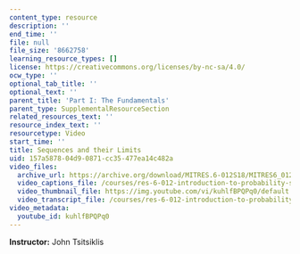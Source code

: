 ```yaml
---
content_type: resource
description: ''
end_time: ''
file: null
file_size: '8662758'
learning_resource_types: []
license: https://creativecommons.org/licenses/by-nc-sa/4.0/
ocw_type: ''
optional_tab_title: ''
optional_text: ''
parent_title: 'Part I: The Fundamentals'
parent_type: SupplementalResourceSection
related_resources_text: ''
resource_index_text: ''
resourcetype: Video
start_time: ''
title: Sequences and their Limits
uid: 157a5878-04d9-0871-cc35-477ea14c482a
video_files:
  archive_url: https://archive.org/download/MITRES.6-012S18/MITRES6_012S18_S01-03_300k.mp4
  video_captions_file: /courses/res-6-012-introduction-to-probability-spring-2018/1bf44891416959a8b5bde6d528d6fbd6_kuhlfBPQPq0.vtt
  video_thumbnail_file: https://img.youtube.com/vi/kuhlfBPQPq0/default.jpg
  video_transcript_file: /courses/res-6-012-introduction-to-probability-spring-2018/fcd5a1ef912434ae724e4accf97139f9_kuhlfBPQPq0.pdf
video_metadata:
  youtube_id: kuhlfBPQPq0
---
```


**Instructor:** John Tsitsiklis

